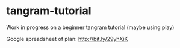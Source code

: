 # tangram-tutorial

Work in progress on a beginner tangram tutorial (maybe using play)

Google spreadsheet of plan: http://bit.ly/29yhXiK
